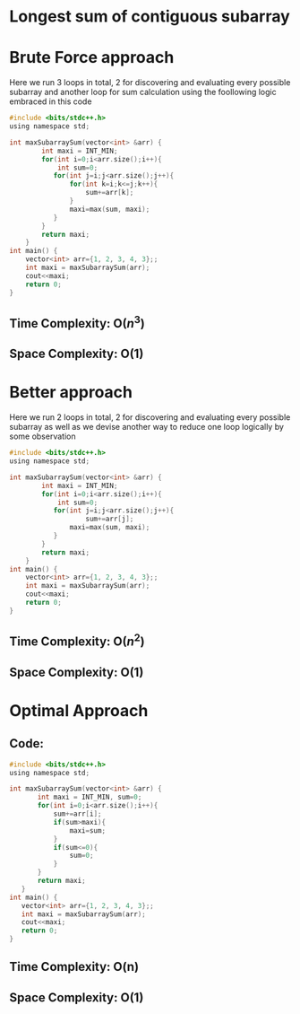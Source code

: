 # Longest sum of contiguous subarray

# Brute Force approach
Here we run 3 loops in total, 2 for discovering and evaluating every possible subarray and another loop for sum calculation using the foollowing logic embraced in this code
```c
#include <bits/stdc++.h>
using namespace std;

int maxSubarraySum(vector<int> &arr) {
        int maxi = INT_MIN;
        for(int i=0;i<arr.size();i++){
            int sum=0;
           for(int j=i;j<arr.size();j++){
               for(int k=i;k<=j;k++){
                   sum+=arr[k];
               }
               maxi=max(sum, maxi);
           }
        }
        return maxi;
    }
int main() {
    vector<int> arr={1, 2, 3, 4, 3};;
    int maxi = maxSubarraySum(arr);
    cout<<maxi;
    return 0;
}
```

## Time Complexity: O($n^3$)
## Space Complexity: O(1)

# Better approach
Here we run 2 loops in total, 2 for discovering and evaluating every possible subarray as well as we devise another way to reduce one loop logically by some observation
```c
#include <bits/stdc++.h>
using namespace std;

int maxSubarraySum(vector<int> &arr) {
        int maxi = INT_MIN;
        for(int i=0;i<arr.size();i++){
            int sum=0;
           for(int j=i;j<arr.size();j++){
                   sum+=arr[j];
               maxi=max(sum, maxi);
           }
        }
        return maxi;
    }
int main() {
    vector<int> arr={1, 2, 3, 4, 3};;
    int maxi = maxSubarraySum(arr);
    cout<<maxi;
    return 0;
}
```
## Time Complexity: O($n^2$)
## Space Complexity: O(1)

# Optimal Approach

## Code:
 ```c
#include <bits/stdc++.h>
using namespace std;

int maxSubarraySum(vector<int> &arr) {
        int maxi = INT_MIN, sum=0;
        for(int i=0;i<arr.size();i++){
            sum+=arr[i];
            if(sum>maxi){
                maxi=sum;
            }
            if(sum<=0){
                sum=0;
            }
        }
        return maxi;
    }
int main() {
    vector<int> arr={1, 2, 3, 4, 3};;
    int maxi = maxSubarraySum(arr);
    cout<<maxi;
    return 0;
}
 ```

## Time Complexity: O(n)
## Space Complexity: O(1)


